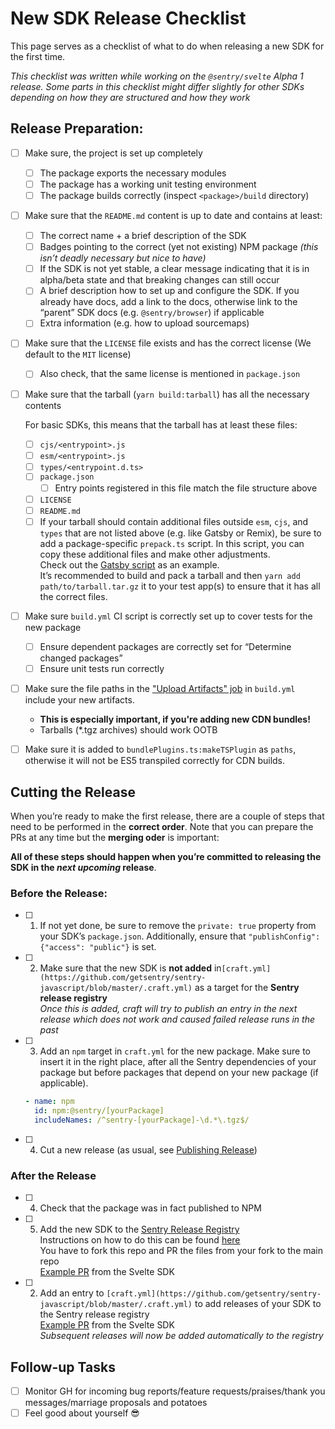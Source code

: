 # New SDK Release Checklist

This page serves as a checklist of what to do when releasing a new SDK for the first time.

*This checklist was written while working on the `@sentry/svelte` Alpha 1 release. Some parts in this checklist might differ slightly for other SDKs depending on how they are structured and how they work*

## Release Preparation:

- [ ]  Make sure, the project is set up completely
    - [ ]  The package exports the necessary modules
    - [ ]  The package has a working unit testing environment
    - [ ]  The package builds correctly (inspect `<package>/build` directory)

- [ ]  Make sure that the `README.md` content is up to date and contains at least:
    - [ ]  The correct name + a brief description of the SDK
    - [ ]  Badges pointing to the correct (yet not existing) NPM package *(this isn’t deadly necessary but nice to have)*
    - [ ]  If the SDK is not yet stable, a clear message indicating that it is in alpha/beta state and that breaking changes can still occur
    - [ ]  A brief description how to set up and configure the SDK. If you already have docs, add a link to the docs, otherwise link to the “parent” SDK docs (e.g. `@sentry/browser`) if applicable
    - [ ]  Extra information (e.g. how to upload sourcemaps)

- [ ]  Make sure that the `LICENSE` file exists and has the correct license (We default to the `MIT` license)
    - [ ]  Also check, that the same license is mentioned in `package.json`

- [ ]  Make sure that the tarball (`yarn build:tarball`) has all the necessary contents

    For basic SDKs, this means that the tarball has at least these files:

    - [ ]  `cjs/<entrypoint>.js`
    - [ ]  `esm/<entrypoint>.js`
    - [ ]  `types/<entrypoint.d.ts>`
    - [ ]  `package.json`
        - [ ]  Entry points registered in this file match the file structure above
    - [ ]  `LICENSE`
    - [ ]  `README.md`
    - [ ]  If your tarball should contain additional files outside `esm`, `cjs`, and `types`  that are not listed above (e.g. like Gatsby or Remix), be sure to add a package-specific `prepack.ts` script. In this script, you can copy these additional files and make other adjustments.\
    Check out the [Gatsby script](https://github.com/getsentry/sentry-javascript/blob/acd7fbb56ed1859ce48f06a76143075108631c25/packages/gatsby/scripts/prepack.ts#L1) as an example.\
    It’s recommended to build and pack a tarball and then `yarn add path/to/tarball.tar.gz` it to your test app(s) to ensure that it has all the correct files.

- [ ]  Make sure `build.yml` CI script is correctly set up to cover tests for the new package
    - [ ]  Ensure dependent packages are correctly set for “Determine changed packages”
    - [ ]  Ensure unit tests run correctly

- [ ]  Make sure the file paths in the ["Upload Artifacts" job](https://github.com/getsentry/sentry-javascript/blob/e5c1486eed236b878f2c49d6a04be86093816ac9/.github/workflows/build.yml#L314-L349) in `build.yml` include your new artifacts.
    - **This is especially important, if you're adding new CDN bundles!**
    - Tarballs (*.tgz archives) should work OOTB


- [ ] Make sure it is added to `bundlePlugins.ts:makeTSPlugin` as `paths`, otherwise it will not be ES5 transpiled correctly for CDN builds.

## Cutting the Release

When you’re ready to make the first release, there are a couple of steps that need to be performed in the **correct order**. Note that you can prepare the PRs at any time but the **merging oder** is important:

**All of these steps should happen when you’re committed to releasing the SDK in the *next upcoming* release**.

### Before the Release:

- [ ]  1) If not yet done, be sure to remove the `private: true` property from your SDK’s `package.json`. Additionally, ensure that `"publishConfig": {"access": "public"}` is set.
- [ ]  2) Make sure that the new SDK is **not added** in`[craft.yml](https://github.com/getsentry/sentry-javascript/blob/master/.craft.yml)` as a target for the **Sentry release registry**\
*Once this is added, craft will try to publish an entry in the next release which does not work and caused failed release runs in the past*
- [ ]  3) Add an `npm` target in `craft.yml` for the new package. Make sure to insert it in the right place, after all the Sentry dependencies of your package but before packages that depend on your new package (if applicable).
    ```yml
    - name: npm
      id: npm:@sentry/[yourPackage]
      includeNames: /^sentry-[yourPackage]-\d.*\.tgz$/
    ```
- [ ]  4) Cut a new release (as usual, see [Publishing Release](https://github.com/getsentry/sentry-javascript/blob/develop/docs/publishing-a-release.md))

### After the Release

- [ ]  4) Check that the package was in fact published to NPM
- [ ]  5) Add the new SDK to the [Sentry Release Registry](https://github.com/getsentry/sentry-release-registry) \
    Instructions on how to do this can be found [here](https://github.com/getsentry/sentry-release-registry#adding-new-sdks) \
    You have to fork this repo and PR the files from your fork to the main repo \
    [Example PR](https://github.com/getsentry/sentry-release-registry/pull/80) from the Svelte SDK

- [ ]  2) Add an entry to `[craft.yml](https://github.com/getsentry/sentry-javascript/blob/master/.craft.yml)` to add releases of your SDK to the Sentry release registry \
    [Example PR](https://github.com/getsentry/sentry-javascript/pull/5547) from the Svelte SDK \
    *Subsequent releases will now be added automatically to the registry*


## Follow-up Tasks

- [ ]  Monitor GH for incoming bug reports/feature requests/praises/thank you messages/marriage proposals and potatoes
- [ ]  Feel good about yourself 😎

